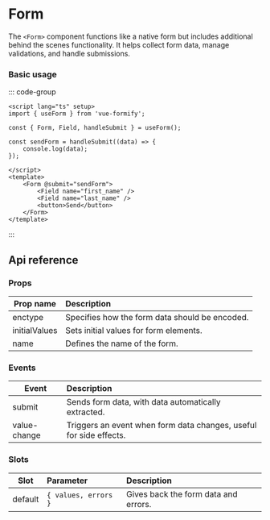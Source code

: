 # Form
The `<Form>` component functions like a native form but includes additional behind the scenes functionality. It helps collect form data, manage validations, and handle submissions.

### Basic usage
::: code-group
```vue
<script lang="ts" setup>
import { useForm } from 'vue-formify';

const { Form, Field, handleSubmit } = useForm();

const sendForm = handleSubmit((data) => {
	console.log(data);
});

</script>
<template>
	<Form @submit="sendForm">
		<Field name="first_name" />
		<Field name="last_name" />
		<button>Send</button>
	</Form>
</template>
```
:::
## Api reference
### Props
| Prop name                 |      Description      |
| --------------------- | :----------- |
| enctype               | Specifies how the form data should be encoded. |
| initialValues               | Sets initial values for form elements. |
| name     | Defines the name of the form. |

### Events
| Event                 |      Description      |
| -------------         | :----------- |
| submit               | Sends form data, with data automatically extracted. |
| value-change         | Triggers an event when form data changes, useful for side effects.  |

### Slots
| Slot      |      Parameter      |        Description
| -------------  | :-------------------- | :-------------------- |
| default      | `{ values, errors }` | Gives back the form data and errors. |

